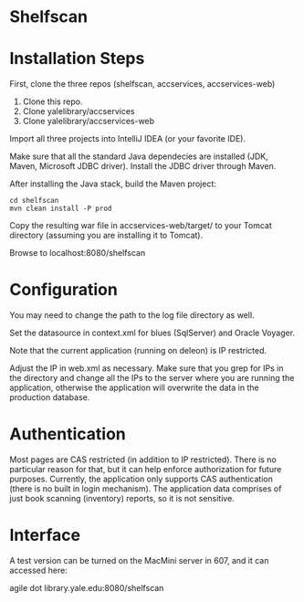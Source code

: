 Shelfscan
=========

# Installation Steps

First, clone the three repos (shelfscan, accservices, accservices-web)

1. Clone this repo.
2. Clone yalelibrary/accservices
3. Clone yalelibrary/accservices-web

Import all three projects into IntelliJ IDEA (or your favorite IDE). 

Make sure that all the standard Java dependecies are installed (JDK, Maven, Microsoft JDBC driver). Install the JDBC driver through Maven.

After installing the Java stack, build the Maven project:

```
cd shelfscan
mvn clean install -P prod
```

Copy the resulting war file in accservices-web/target/ to your Tomcat directory (assuming you are installing it to Tomcat). 

Browse to localhost:8080/shelfscan

# Configuration

You may need to change the path to the log file directory as well. 

Set the datasource in context.xml for blues (SqlServer) and Oracle Voyager.

Note that the current application (running on deleon) is IP restricted. 

Adjust the IP in web.xml as necessary. Make sure that you grep for IPs in the directory and change all the IPs to the server where you are running the application, otherwise the application will overwrite the data in the production database.

# Authentication

Most pages are CAS restricted (in addition to IP restricted). There is no particular reason for that, but it can help enforce authorization for future purposes. Currently, the application only supports CAS authentication (there is no built in login mechanism). 
The application data comprises of just book scanning (inventory) reports, so it is not sensitive.

# Interface

A test version can be turned on the MacMini server in 607, and it can accessed here:

agile dot library.yale.edu:8080/shelfscan
